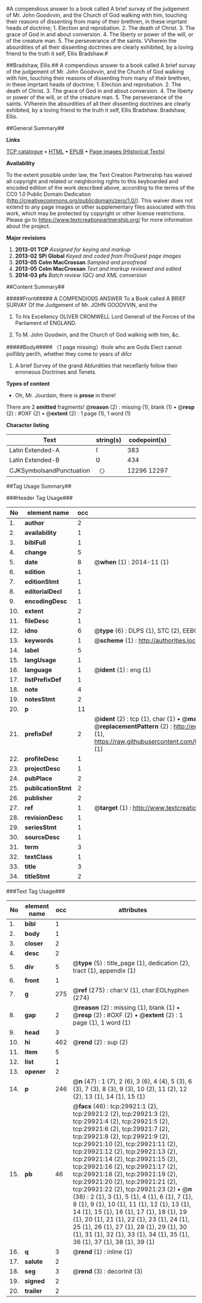 #A compendious answer to a book called A brief survay of the judgement of Mr. John Goodvvin, and the Church of God walking with him, touching their reasons of dissenting from many of their brethren, in these imprtant heads of doctrine; 1. Election and reprobation. 2. The death of Christ. 3. The grace of God in and about conversion. 4. The liberty or power of the will, or of the creature man. 5. The perseverance of the saints. VVherein the absurdities of all their dissenting doctrines are clearly exhibited, by a loving friend to the truth it self, Ellis Bradshaw.#

##Bradshaw, Ellis.##
A compendious answer to a book called A brief survay of the judgement of Mr. John Goodvvin, and the Church of God walking with him, touching their reasons of dissenting from many of their brethren, in these imprtant heads of doctrine; 1. Election and reprobation. 2. The death of Christ. 3. The grace of God in and about conversion. 4. The liberty or power of the will, or of the creature man. 5. The perseverance of the saints. VVherein the absurdities of all their dissenting doctrines are clearly exhibited, by a loving friend to the truth it self, Ellis Bradshaw.
Bradshaw, Ellis.

##General Summary##

**Links**

[TCP catalogue](http://www.ota.ox.ac.uk/tcp/)  • 
[HTML](http://tei.it.ox.ac.uk/tcp/Texts-HTML/free/A29/A29125.html)  • 
[EPUB](http://tei.it.ox.ac.uk/tcp/Texts-EPUB/free/A29/A29125.epub) • 
[Page images (Historical Texts)](https://historicaltexts.jisc.ac.uk/eebo-99825537e)

**Availability**

To the extent possible under law, the Text Creation Partnership has waived all copyright and related or neighboring rights to this keyboarded and encoded edition of the work described above, according to the terms of the CC0 1.0 Public Domain Dedication (http://creativecommons.org/publicdomain/zero/1.0/). This waiver does not extend to any page images or other supplementary files associated with this work, which may be protected by copyright or other license restrictions. Please go to https://www.textcreationpartnership.org/ for more information about the project.

**Major revisions**

1. __2013-01__ __TCP__ *Assigned for keying and markup*
1. __2013-02__ __SPi Global__ *Keyed and coded from ProQuest page images*
1. __2013-05__ __Colm MacCrossan__ *Sampled and proofread*
1. __2013-05__ __Colm MacCrossan__ *Text and markup reviewed and edited*
1. __2014-03__ __pfs__ *Batch review (QC) and XML conversion*

##Content Summary##

#####Front#####
A COMPENDIOƲS ANSWER To a Book called A BRIEF SURVAY Of the Judgement of Mr. JOHN GOODVVIN, and the 
1. To his Excellency OLIVER CROMWELL Lord Generall of the Forces of the Parliament of ENGLAND.

1. To M. John Goodwin, and the Church of God walking with him, &c.

#####Body#####
〈1 page missing〉thoſe who are Gods Elect cannot poſſibly periſh, whether they come to years of diſcr
1. A brief Survey of the grand Abſurdities that neceſſarily follow their erroneous Doctrines and Tenets.

**Types of content**

  * Oh, Mr. Jourdain, there is **prose** in there!

There are 2 **omitted** fragments! 
 @__reason__ (2) : missing (1), blank (1)  •  @__resp__ (2) : #OXF (2)  •  @__extent__ (2) : 1 page (1), 1 word (1)

**Character listing**


|Text|string(s)|codepoint(s)|
|---|---|---|
|Latin Extended-A|ſ|383|
|Latin Extended-B|Ʋ|434|
|CJKSymbolsandPunctuation|〈〉|12296 12297|

##Tag Usage Summary##

###Header Tag Usage###

|No|element name|occ|attributes|
|---|---|---|---|
|1.|__author__|2||
|2.|__availability__|1||
|3.|__biblFull__|1||
|4.|__change__|5||
|5.|__date__|8| @__when__ (1) : 2014-11 (1)|
|6.|__edition__|1||
|7.|__editionStmt__|1||
|8.|__editorialDecl__|1||
|9.|__encodingDesc__|1||
|10.|__extent__|2||
|11.|__fileDesc__|1||
|12.|__idno__|6| @__type__ (6) : DLPS (1), STC (2), EEBO-CITATION (1), PROQUEST (1), VID (1)|
|13.|__keywords__|1| @__scheme__ (1) : http://authorities.loc.gov/ (1)|
|14.|__label__|5||
|15.|__langUsage__|1||
|16.|__language__|1| @__ident__ (1) : eng (1)|
|17.|__listPrefixDef__|1||
|18.|__note__|4||
|19.|__notesStmt__|2||
|20.|__p__|11||
|21.|__prefixDef__|2| @__ident__ (2) : tcp (1), char (1)  •  @__matchPattern__ (2) : ([0-9\-]+):([0-9IVX]+) (1), (.+) (1)  •  @__replacementPattern__ (2) : http://eebo.chadwyck.com/downloadtiff?vid=$1&page=$2 (1), https://raw.githubusercontent.com/textcreationpartnership/Texts/master/tcpchars.xml#$1 (1)|
|22.|__profileDesc__|1||
|23.|__projectDesc__|1||
|24.|__pubPlace__|2||
|25.|__publicationStmt__|2||
|26.|__publisher__|2||
|27.|__ref__|1| @__target__ (1) : http://www.textcreationpartnership.org/docs/. (1)|
|28.|__revisionDesc__|1||
|29.|__seriesStmt__|1||
|30.|__sourceDesc__|1||
|31.|__term__|3||
|32.|__textClass__|1||
|33.|__title__|3||
|34.|__titleStmt__|2||


###Text Tag Usage###

|No|element name|occ|attributes|
|---|---|---|---|
|1.|__bibl__|1||
|2.|__body__|1||
|3.|__closer__|2||
|4.|__desc__|2||
|5.|__div__|5| @__type__ (5) : title_page (1), dedication (2), tract (1), appendix (1)|
|6.|__front__|1||
|7.|__g__|275| @__ref__ (275) : char:V (1), char:EOLhyphen (274)|
|8.|__gap__|2| @__reason__ (2) : missing (1), blank (1)  •  @__resp__ (2) : #OXF (2)  •  @__extent__ (2) : 1 page (1), 1 word (1)|
|9.|__head__|3||
|10.|__hi__|462| @__rend__ (2) : sup (2)|
|11.|__item__|5||
|12.|__list__|1||
|13.|__opener__|2||
|14.|__p__|246| @__n__ (47) : 1 (7), 2 (6), 3 (6), 4 (4), 5 (3), 6 (3), 7 (3), 8 (3), 9 (3), 10 (2), 11 (2), 12 (2), 13 (1), 14 (1), 15 (1)|
|15.|__pb__|46| @__facs__ (46) : tcp:29921:1 (2), tcp:29921:2 (2), tcp:29921:3 (2), tcp:29921:4 (2), tcp:29921:5 (2), tcp:29921:6 (2), tcp:29921:7 (2), tcp:29921:8 (2), tcp:29921:9 (2), tcp:29921:10 (2), tcp:29921:11 (2), tcp:29921:12 (2), tcp:29921:13 (2), tcp:29921:14 (2), tcp:29921:15 (2), tcp:29921:16 (2), tcp:29921:17 (2), tcp:29921:18 (2), tcp:29921:19 (2), tcp:29921:20 (2), tcp:29921:21 (2), tcp:29921:22 (2), tcp:29921:23 (2)  •  @__n__ (38) : 2 (1), 3 (1), 5 (1), 4 (1), 6 (1), 7 (1), 8 (1), 9 (1), 10 (1), 11 (1), 12 (1), 13 (1), 14 (1), 15 (1), 16 (1), 17 (1), 18 (1), 19 (1), 20 (1), 21 (1), 22 (1), 23 (1), 24 (1), 25 (1), 26 (1), 27 (1), 28 (1), 29 (1), 30 (1), 31 (1), 32 (1), 33 (1), 34 (1), 35 (1), 36 (1), 37 (1), 38 (1), 39 (1)|
|16.|__q__|3| @__rend__ (1) : inline (1)|
|17.|__salute__|2||
|18.|__seg__|3| @__rend__ (3) : decorInit (3)|
|19.|__signed__|2||
|20.|__trailer__|2||
